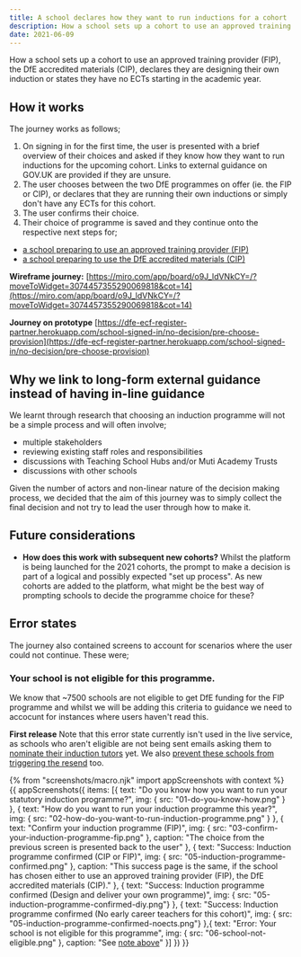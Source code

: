 ```yaml
---
title: A school declares how they want to run inductions for a cohort
description: How a school sets up a cohort to use an approved training provider (FIP), the DfE accredited materials (CIP), declares they are designing their own induction or states they have no ECTs starting in the academic year.
date: 2021-06-09
---
```


How a school sets up a cohort to use an approved training provider (FIP), the DfE accredited materials (CIP), declares they are designing their own induction or states they have no ECTs starting in the academic year.

## How it works
The journey works as follows;
1. On signing in for the first time, the user is presented with a brief overview of their choices and asked if they know how they want to run inductions for the upcoming cohort. Links to external guidance on GOV.UK are provided if they are unsure.
2. The user chooses between the two DfE programmes on offer (ie. the FIP or CIP), or declares that they are running their own inductions or simply don't have any ECTs for this cohort.
3. The user confirms their choice.
4. Their choice of programme is saved and they continue onto the respective next steps for;
* [a school preparing to use an approved training provider (FIP)](/manage-training/school-preparing-to-use-an-approved-training-provider-fip/)
* [a school preparing to use the DfE accredited materials (CIP)](/manage-training/school-preparing-to-use-dfe-approved-materials-cip/)


**Wireframe journey:**
[https://miro.com/app/board/o9J_ldVNkCY=/?moveToWidget=3074457355290069818&cot=14](https://miro.com/app/board/o9J_ldVNkCY=/?moveToWidget=3074457355290069818&cot=14)

**Journey on prototype**
[https://dfe-ecf-register-partner.herokuapp.com/school-signed-in/no-decision/pre-choose-provision](https://dfe-ecf-register-partner.herokuapp.com/school-signed-in/no-decision/pre-choose-provision)

## Why we link to long-form external guidance instead of having in-line guidance
We learnt through research that choosing an induction programme will not be a simple process and will often involve;

* multiple stakeholders
* reviewing existing staff roles and responsibilities
* discussions with Teaching School Hubs and/or Muti Academy Trusts
* discussions with other schools

Given the number of actors and non-linear nature of the decision making process, we decided that the aim of this journey was to simply collect the final decision and not try to lead the user through how to make it.


## Future considerations
* **How does this work with subsequent new cohorts?** Whilst the platform is being launched for the 2021 cohorts, the prompt to make a decision is part of a logical and possibly expected "set up process". As new cohorts are added to the platform, what might be the best way of prompting schools to decide the programme choice for these?


## Error states
The journey also contained screens to account for scenarios where the user could not continue. These were;

### Your school is not eligible for this programme.
We know that ~7500 schools are not eligible to get DfE funding for the FIP programme and whilst we will be adding this criteria to guidance we need to accocunt for instances where users haven't read this.

**First release**
Note that this error state currently isn't used in the live service, as schools who aren't eligible are not being sent emails asking them to [nominate their induction tutors](/manage-training/nominating-an-induction-tutor/) yet. We also [prevent these schools from triggering the resend](/manage-training/resend-the-induction-tutor-nomination-email/#error-state-your-school-is-only-eligible-for-2-of-our-programmes) too.


{% from "screenshots/macro.njk" import appScreenshots with context %}
{{ appScreenshots({
  items: [{
      text: "Do you know how you want to run your statutory induction programme?",
      img: { src: "01-do-you-know-how.png" }
    }, {
      text: "How do you want to run your induction programme this year?",
      img: { src: "02-how-do-you-want-to-run-induction-programme.png" }
    }, {
      text: "Confirm your induction programme (FIP)",
      img: { src: "03-confirm-your-induction-programme-fip.png" },
      caption: "The choice from the previous screen is presented back to the user"
    }, {
      text: "Success: Induction programme confirmed (CIP or FIP)",
      img: { src: "05-induction-programme-confirmed.png" },
      caption: "This success page is the same, if the school has chosen either to use an approved training provider (FIP), the DfE accredited materials (CIP)."
    }, {
      text: "Success: Induction programme confirmed (Design and deliver your own programme)",
      img: { src: "05-induction-programme-confirmed-diy.png"}
    }, {
      text: "Success: Induction programme confirmed (No early career teachers for this cohort)",
      img: { src: "05-induction-programme-confirmed-noects.png"}
    },{
      text: "Error: Your school is not eligible for this programme",
      img: { src: "06-school-not-eligible.png" },
      caption: "See [note above](/manage-training/school-choosing-an-induction-programme/#error-states)"
    }]
}) }}
